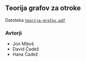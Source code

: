 ## Teorija grafov za otroke

Datoteka [`teorija-grafov.pdf`](gradivo/teorija-grafov.pdf)

### Avtorji

* Jon Mikoš
* David Čadež
* Hana Čadež
